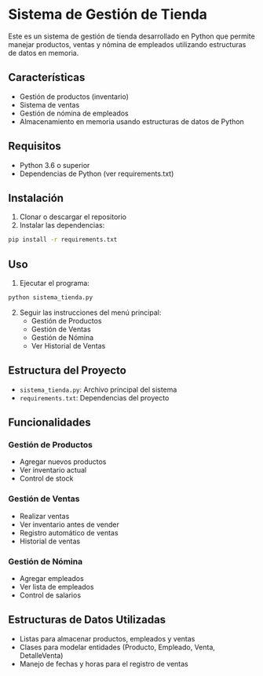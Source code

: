 # Sistema de Gestión de Tienda

Este es un sistema de gestión de tienda desarrollado en Python que permite manejar productos, ventas y nómina de empleados utilizando estructuras de datos en memoria.

## Características

- Gestión de productos (inventario)
- Sistema de ventas
- Gestión de nómina de empleados
- Almacenamiento en memoria usando estructuras de datos de Python

## Requisitos

- Python 3.6 o superior
- Dependencias de Python (ver requirements.txt)

## Instalación

1. Clonar o descargar el repositorio
2. Instalar las dependencias:
```bash
pip install -r requirements.txt
```

## Uso

1. Ejecutar el programa:
```bash
python sistema_tienda.py
```

2. Seguir las instrucciones del menú principal:
   - Gestión de Productos
   - Gestión de Ventas
   - Gestión de Nómina
   - Ver Historial de Ventas

## Estructura del Proyecto

- `sistema_tienda.py`: Archivo principal del sistema
- `requirements.txt`: Dependencias del proyecto

## Funcionalidades

### Gestión de Productos
- Agregar nuevos productos
- Ver inventario actual
- Control de stock

### Gestión de Ventas
- Realizar ventas
- Ver inventario antes de vender
- Registro automático de ventas
- Historial de ventas

### Gestión de Nómina
- Agregar empleados
- Ver lista de empleados
- Control de salarios

## Estructuras de Datos Utilizadas

- Listas para almacenar productos, empleados y ventas
- Clases para modelar entidades (Producto, Empleado, Venta, DetalleVenta)
- Manejo de fechas y horas para el registro de ventas 